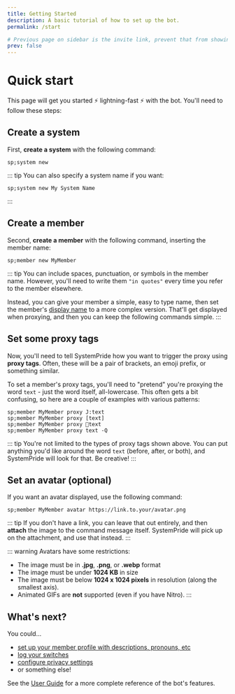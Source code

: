 ```yaml
---
title: Getting Started
description: A basic tutorial of how to set up the bot.
permalink: /start

# Previous page on sidebar is the invite link, prevent that from showing up here
prev: false
---
```


# Quick start

This page will get you started :zap: lightning-fast :zap: with the bot. You'll need to follow these steps:

## Create a system
First, **create a system** with the following command:

    sp;system new

::: tip
You can also specify a system name if you want:

    sp;system new My System Name

:::

## Create a member       
Second, **create a member** with the following command, inserting the member name:

    sp;member new MyMember

::: tip
You can include spaces, punctuation, or symbols in the member name. However, you'll need to write them `"in quotes"` every time you refer to the member elsewhere.

Instead, you can give your member a simple, easy to type name, then set the member's [display name](/guide/#member-display-names) to a more complex version. That'll get displayed when proxying, and then you can keep the following commands simple.
::: 

## Set some proxy tags
Now, you'll need to tell SystemPride how you want to trigger the proxy using **proxy tags**. Often, these will be a pair of brackets, an emoji prefix, or something similar.

To set a member's proxy tags, you'll need to "pretend" you're proxying the word `text` - just the word itself, all-lowercase. This often gets a bit confusing, so here are a couple of examples with various patterns:

    sp;member MyMember proxy J:text
    sp;member MyMember proxy [text]
    sp;member MyMember proxy 🌸text
    sp;member MyMember proxy text -Q

::: tip
You're not limited to the types of proxy tags shown above. You can put anything you'd like around the word `text` (before, after, or both), and SystemPride will look for that. Be creative!
:::

## Set an avatar (optional)
If you want an avatar displayed, use the following command:

    sp;member MyMember avatar https://link.to.your/avatar.png

::: tip
If you don't have a link, you can leave that out entirely, and then **attach** the image to the command message itself. SystemPride will pick up on the attachment, and use that instead.
:::

::: warning
Avatars have some restrictions: 
- The image must be in **.jpg**, **.png**, or **.webp** format
- The image must be under **1024 KB** in size
- The image must be below **1024 x 1024 pixels** in resolution (along the smallest axis).
- Animated GIFs are **not** supported (even if you have Nitro).
:::

## What's next?

You could...
- [set up your member profile with descriptions, pronouns, etc](/guide/#member-management)
- [log your switches](/guide/#managing-switches)
- [configure privacy settings](/guide/#privacy)
- or something else!

See the [User Guide](/guide) for a more complete reference of the bot's features.